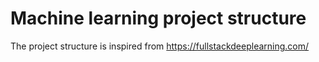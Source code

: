 # Machine learning project structure

The project structure is inspired from https://fullstackdeeplearning.com/
